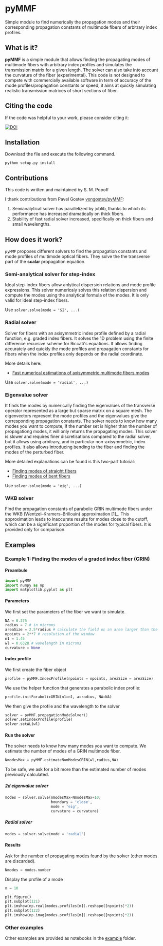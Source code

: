 
# pyMMF

Simple module to find numerically the propagation modes and their corresponding propagation constants
of multimode fibers of arbitrary index profiles.


## What is it?

**pyMMF** is a simple module that allows finding the propagating modes of multimode fibers with arbitrary index profiles and simulates the transmission matrix for a given length.
The solver can also take into account the curvature of the fiber (experimental). 
This code is not designed to compete with commercially available software in term of accuracy of the mode profiles/propagation constants or speed, it aims at quickly simulating realistic transmission matrices of short sections of fiber.

## Citing the code

If the code was helpful to your work, please consider citing it:

[![DOI](https://zenodo.org/badge/148702831.svg)](https://zenodo.org/badge/latestdoi/148702831)


## Installation

Download the file and execute the following command.

```shell
python setup.py install
```

## Contributions

This code is written and maintained by S. M. Popoff

I thank contributions from Pavel Gostev [vongostev/pyMMF](https://github.com/vongostev/pyMMF):
1. Semianalytical solver has parallelized by joblib, thanks to which its performance has increased dramatically on thick fibers.
2. Stability of fast radial solver increased, specifically on thick fibers and small wavelengths.


## How does it work?

`pyMMF` proposes different solvers to find the propagation constants and mode profiles of multimode optical fibers.
They solve the the transverse part of the **scalar** propagation equation.


### Semi-analytical solver for step-index
Ideal step-index fibers allow anlytical dispersion relations and mode profile expressions.
This solver numericaly solves this relation dispersion and compute the modes using the analytical formula of the modes. 
It is only valid for ideal step-index fibers.

Use `solver.solve(mode = 'SI', ...)`

### Radial solver

Solver for fibers with an axisymmetric index profile defined by a radial function,
e.g. graded index fibers.
It solves the 1D problem using the finite difference recursive scheme for Riccati's equations. 
It allows finding accurately and quickly the mode profiles and propagation constants for fibers 
when the index profiles only depends on the radial coordinate.  

More details here:
* [Fast numerical estimations of axisymmetric multimode fibers modes](https://www.wavefrontshaping.net/post/id/66)

Use `solver.solve(mode = 'radial', ...)`

### Eigenvalue solver

It finds the modes by numerically finding the eigenvalues of the transverse operator represented as a large but sparse matrix on a square mesh.
The eigenvectors represent the mode profiles and the eigenvalues give the corresponding propagation constants.
The solver needs to know how many modes you want to compute, if the number set is higher than the number of propagationg modes, it will only returns the propagating modes.
This solver is slower and requires finer discretisations compared to the radial solver, but it allows using arbitrary, 
and in particular non-axisymmetric, index profiles.
It also allows introducing bending to the fiber and finding the modes of the perturbed fiber.

More detailed explanations can be found is this two-part tutorial:
* [Finding modes of straight fibers](https://www.wavefrontshaping.net/post/id/3)
* [Finding modes of bent fibers](https://www.wavefrontshaping.net/post/id/4)

Use `solver.solve(mode = 'eig', ...)`

### WKB solver
Find the propagation constants of parabolic GRIN multimode fibers under the WKB (Wentzel–Kramers–Brillouin) approximation [1]_.
This approximation leads to inaccurate results for modes close to the cutoff, 
which can be a significant proportion of the modes for typical fibers. 
It is provided only for comparison. 

## Examples

### Example 1: Finding the modes of a graded index fiber (GRIN)

#### Preambule

```python
import pyMMF
import numpy as np
import matplotlib.pyplot as plt
```

#### Parameters

We first set the parameters of the fiber we want to simulate.

```python
NA = 0.275
radius = 7 # in microns
areaSize = 2.5*radius # calculate the field on an area larger than the diameter of the fiber
npoints = 2**7 # resolution of the window
n1 = 1.45
wl = 0.6328 # wavelength in microns
curvature = None
```

#### Index profile

We first create the fiber object

```python
profile = pyMMF.IndexProfile(npoints = npoints, areaSize = areaSize)
```
We use the helper function that generates a parabolic index profile:

```python
profile.initParabolicGRIN(n1=n1, a=radius, NA=NA)
```

We then give the profile and the wavelength to the solver

```python
solver = pyMMF.propagationModeSolver()
solver.setIndexProfile(profile)
solver.setWL(wl)
```

#### Run the solver

The solver needs to know how many modes you want to compute. 
We estimate the number of modes of a GRIN multimode fiber.


```python
NmodesMax = pyMMF.estimateNumModesGRIN(wl,radius,NA)
```

To be safe, we ask for a bit more than the estimated number of modes previously calculated.

##### 2d eigenvalue solver
```python
modes = solver.solve(nmodesMax=NmodesMax+10,
                     boundary = 'close',
                     mode = 'eig',
                     curvature = curvature)
```

##### Radial solver
```python
modes = solver.solve(mode = 'radial')
```

#### Results


Ask for the number of propagating modes found by the solver (other modes are discarded).

```python
Nmodes = modes.number
```
Display the profile of a mode

```python
m = 10

plt.figure()
plt.subplot(121)
plt.imshow(np.real(modes.profiles[m]).reshape([npoints]*2))
plt.subplot(122)
plt.imshow(np.imag(modes.profiles[m]).reshape([npoints]*2))
```

### Other examples

Other examples are provided as notebooks in the [example](example) folder.